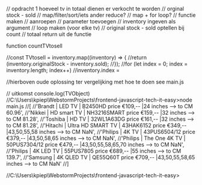 // opdracht 1 hoeveel tv in totaal dienen er verkocht te worden
// orginal stock - sold
// map/filter/sort/iets ander reduce?
// map + for loop?
// functie maken
// aanroepen
// parameter toevoegen
// inventory ingeven als argument
// loop maken (voor elke tv)
// original stock - sold optellen bij count
// totaal return uit de functie

function countTVtosell

//const TVtosell = inventory.map((inventory) => {
//return (inventory.originalStock - inventory.sold);
//});
//for (let index = 0; index = inventory.length; index++)
//inventory.index =

//hierboven oude oplossing ter vergelijking met hoe te doen see main.js

// uitkomst console.log(TVObject)
//C:\Users\kpiep\WebstormProjects\frontend-javascript-tech-it-easy>node main.js
//[
//'Brandt | LED TV | B2450HD price €109,--  |24  inches --> to CM 60.96',
//'Nikkei | HD smart TV | NH3216SMART price €159,--  |32  inches --> to CM 81.28',
//'Toshiba | HD TV | 32WL1A63DG price €161,--  |32  inches --> to CM 81.28',
//'Hitachi | Ultra HD SMART TV | 43HAK6152 price €349,--  |43,50,55,58  inches --> to CM NaN',
//'Philips | 4K TV | 43PUS6504/12 price €379,--  |43,50,58,65  inches --> to CM NaN',
//'Philips | The One 4K TV | 50PUS7304/12 price €479,--  |43,50,55,58,65,70  inches --> to CM NaN',
//'Philips | 4K LED TV | 55PUS7805 price €689,--  |55  inches --> to CM 139.7',
//'Samsung | 4K QLED TV | QE55Q60T price €709,--  |43,50,55,58,65  inches --> to CM NaN'
//]

//C:\Users\kpiep\WebstormProjects\frontend-javascript-tech-it-easy>
